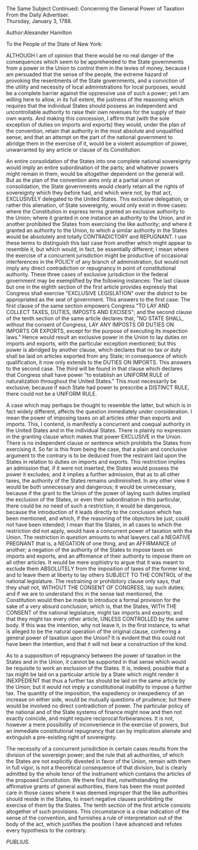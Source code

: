 The Same Subject Continued: Concerning the General Power of Taxation  
From the Daily Advertiser.  
Thursday, January 3, 1788.

Author:Alexander Hamilton

To the People of the State of New York:

ALTHOUGH I am of opinion that there would be no real danger of the consequences which seem to be apprehended to the State governments from a power in the Union to control them in the levies of money, because I am persuaded that the sense of the people, the extreme hazard of provoking the resentments of the State governments, and a conviction of the utility and necessity of local administrations for local purposes, would be a complete barrier against the oppressive use of such a power; yet I am willing here to allow, in its full extent, the justness of the reasoning which requires that the individual States should possess an independent and uncontrollable authority to raise their own revenues for the supply of their own wants. And making this concession, I affirm that \(with the sole exception of duties on imports and exports\) they would, under the plan of the convention, retain that authority in the most absolute and unqualified sense; and that an attempt on the part of the national government to abridge them in the exercise of it, would be a violent assumption of power, unwarranted by any article or clause of its Constitution.

An entire consolidation of the States into one complete national sovereignty would imply an entire subordination of the parts; and whatever powers might remain in them, would be altogether dependent on the general will. But as the plan of the convention aims only at a partial union or consolidation, the State governments would clearly retain all the rights of sovereignty which they before had, and which were not, by that act, EXCLUSIVELY delegated to the United States. This exclusive delegation, or rather this alienation, of State sovereignty, would only exist in three cases: where the Constitution in express terms granted an exclusive authority to the Union; where it granted in one instance an authority to the Union, and in another prohibited the States from exercising the like authority; and where it granted an authority to the Union, to which a similar authority in the States would be absolutely and totally CONTRADICTORY and REPUGNANT. I use these terms to distinguish this last case from another which might appear to resemble it, but which would, in fact, be essentially different; I mean where the exercise of a concurrent jurisdiction might be productive of occasional interferences in the POLICY of any branch of administration, but would not imply any direct contradiction or repugnancy in point of constitutional authority. These three cases of exclusive jurisdiction in the federal government may be exemplified by the following instances: The last clause but one in the eighth section of the first article provides expressly that Congress shall exercise "EXCLUSIVE LEGISLATION" over the district to be appropriated as the seat of government. This answers to the first case. The first clause of the same section empowers Congress "TO LAY AND COLLECT TAXES, DUTIES, IMPOSTS AND EXCISES"; and the second clause of the tenth section of the same article declares that, "NO STATE SHALL, without the consent of Congress, LAY ANY IMPOSTS OR DUTIES ON IMPORTS OR EXPORTS, except for the purpose of executing its inspection laws." Hence would result an exclusive power in the Union to lay duties on imports and exports, with the particular exception mentioned; but this power is abridged by another clause, which declares that no tax or duty shall be laid on articles exported from any State; in consequence of which qualification, it now only extends to the DUTIES ON IMPORTS. This answers to the second case. The third will be found in that clause which declares that Congress shall have power "to establish an UNIFORM RULE of naturalization throughout the United States." This must necessarily be exclusive; because if each State had power to prescribe a DISTINCT RULE, there could not be a UNIFORM RULE.

A case which may perhaps be thought to resemble the latter, but which is in fact widely different, affects the question immediately under consideration. I mean the power of imposing taxes on all articles other than exports and imports. This, I contend, is manifestly a concurrent and coequal authority in the United States and in the individual States. There is plainly no expression in the granting clause which makes that power EXCLUSIVE in the Union. There is no independent clause or sentence which prohibits the States from exercising it. So far is this from being the case, that a plain and conclusive argument to the contrary is to be deduced from the restraint laid upon the States in relation to duties on imports and exports. This restriction implies an admission that, if it were not inserted, the States would possess the power it excludes; and it implies a further admission, that as to all other taxes, the authority of the States remains undiminished. In any other view it would be both unnecessary and dangerous; it would be unnecessary, because if the grant to the Union of the power of laying such duties implied the exclusion of the States, or even their subordination in this particular, there could be no need of such a restriction; it would be dangerous, because the introduction of it leads directly to the conclusion which has been mentioned, and which, if the reasoning of the objectors be just, could not have been intended; I mean that the States, in all cases to which the restriction did not apply, would have a concurrent power of taxation with the Union. The restriction in question amounts to what lawyers call a NEGATIVE PREGNANT that is, a NEGATION of one thing, and an AFFIRMANCE of another; a negation of the authority of the States to impose taxes on imports and exports, and an affirmance of their authority to impose them on all other articles. It would be mere sophistry to argue that it was meant to exclude them ABSOLUTELY from the imposition of taxes of the former kind, and to leave them at liberty to lay others SUBJECT TO THE CONTROL of the national legislature. The restraining or prohibitory clause only says, that they shall not, WITHOUT THE CONSENT OF CONGRESS, lay such duties; and if we are to understand this in the sense last mentioned, the Constitution would then be made to introduce a formal provision for the sake of a very absurd conclusion; which is, that the States, WITH THE CONSENT of the national legislature, might tax imports and exports; and that they might tax every other article, UNLESS CONTROLLED by the same body. If this was the intention, why not leave it, in the first instance, to what is alleged to be the natural operation of the original clause, conferring a general power of taxation upon the Union? It is evident that this could not have been the intention, and that it will not bear a construction of the kind.

As to a supposition of repugnancy between the power of taxation in the States and in the Union, it cannot be supported in that sense which would be requisite to work an exclusion of the States. It is, indeed, possible that a tax might be laid on a particular article by a State which might render it INEXPEDIENT that thus a further tax should be laid on the same article by the Union; but it would not imply a constitutional inability to impose a further tax. The quantity of the imposition, the expediency or inexpediency of an increase on either side, would be mutually questions of prudence; but there would be involved no direct contradiction of power. The particular policy of the national and of the State systems of finance might now and then not exactly coincide, and might require reciprocal forbearances. It is not, however a mere possibility of inconvenience in the exercise of powers, but an immediate constitutional repugnancy that can by implication alienate and extinguish a pre-existing right of sovereignty.

The necessity of a concurrent jurisdiction in certain cases results from the division of the sovereign power; and the rule that all authorities, of which the States are not explicitly divested in favor of the Union, remain with them in full vigor, is not a theoretical consequence of that division, but is clearly admitted by the whole tenor of the instrument which contains the articles of the proposed Constitution. We there find that, notwithstanding the affirmative grants of general authorities, there has been the most pointed care in those cases where it was deemed improper that the like authorities should reside in the States, to insert negative clauses prohibiting the exercise of them by the States. The tenth section of the first article consists altogether of such provisions. This circumstance is a clear indication of the sense of the convention, and furnishes a rule of interpretation out of the body of the act, which justifies the position I have advanced and refutes every hypothesis to the contrary.

_PUBLIUS._

